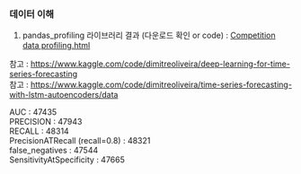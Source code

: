 ### 데이터 이해  
1. pandas_profiling 라이브러리 결과 (다운로드 확인 or code) : [Competition data profiling.html](https://github.com/min0355/mx_competition/blob/main/code/Competition%20data%20profiling.html)   
   

참고 : https://www.kaggle.com/code/dimitreoliveira/deep-learning-for-time-series-forecasting     
참고 : https://www.kaggle.com/code/dimitreoliveira/time-series-forecasting-with-lstm-autoencoders/data    

AUC : 47435   
PRECISION : 47943     
RECALL : 48314   
PrecisionATRecall (recall=0.8) : 48321  
false_negatives : 47544  
SensitivityAtSpecificity : 47665    
  
